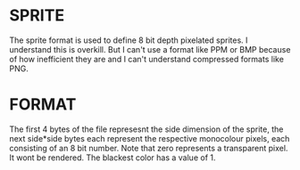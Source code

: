 # SPRITE
The sprite format is used to define 8 bit depth pixelated sprites. I understand this is overkill. But I can't use a format like PPM or BMP because of how inefficient they are and I can't understand compressed formats like PNG.

# FORMAT
The first 4 bytes of the file represesnt the side dimension of the sprite, the next side*side bytes each represent the respective monocolour pixels, each consisting of an 8 bit number. Note that zero represents a transparent pixel. It wont be rendered. The blackest color has a value of 1.
